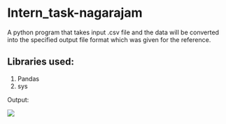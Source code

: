 # Intern_task-nagarajam
A python program that  takes input .csv file and the data will be converted into the specified output file format which was given for the reference.


<h2>Libraries used:</h2>
<ol>
  <li>Pandas</li>
  <li>sys</li>
</ol>

Output:

<img src="https://user-images.githubusercontent.com/89149882/157689683-e8aaa99f-1011-4432-898e-523208c4d7ca.png" />
